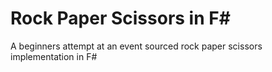 # Rock Paper Scissors in F#

A beginners attempt at an event sourced rock paper scissors implementation in F#